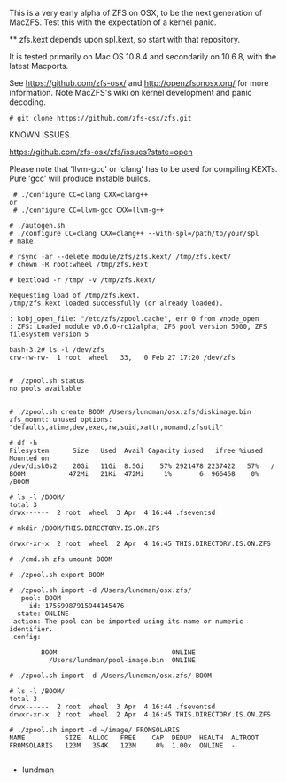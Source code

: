 This is a very early alpha of ZFS on OSX, to be the next generation of MacZFS.
Test this with the expectation of a kernel panic.

** zfs.kext depends upon spl.kext, so start with that repository.

It is tested primarily on Mac OS 10.8.4 and secondarily on 10.6.8, with
the latest Macports.

See https://github.com/zfs-osx/ and http://openzfsonosx.org/ for more information.
Note MacZFS's wiki on kernel development and panic decoding.

```
# git clone https://github.com/zfs-osx/zfs.git
```

KNOWN ISSUES.

  https://github.com/zfs-osx/zfs/issues?state=open


Please note that 'llvm-gcc' or 'clang' has to be used for compiling KEXTs.
Pure 'gcc' will produce instable builds.

```
 # ./configure CC=clang CXX=clang++
or
 # ./configure CC=llvm-gcc CXX=llvm-g++
```



```
# ./autogen.sh
# ./configure CC=clang CXX=clang++ --with-spl=/path/to/your/spl
# make

# rsync -ar --delete module/zfs/zfs.kext/ /tmp/zfs.kext/
# chown -R root:wheel /tmp/zfs.kext

# kextload -r /tmp/ -v /tmp/zfs.kext/

Requesting load of /tmp/zfs.kext.
/tmp/zfs.kext loaded successfully (or already loaded).

: kobj_open_file: "/etc/zfs/zpool.cache", err 0 from vnode_open
: ZFS: Loaded module v0.6.0-rc12alpha, ZFS pool version 5000, ZFS filesystem version 5

bash-3.2# ls -l /dev/zfs
crw-rw-rw-  1 root  wheel   33,   0 Feb 27 17:20 /dev/zfs


# ./zpool.sh status
no pools available


# ./zpool.sh create BOOM /Users/lundman/osx.zfs/diskimage.bin
zfs_mount: unused options: "defaults,atime,dev,exec,rw,suid,xattr,nomand,zfsutil"

# df -h
Filesystem      Size   Used  Avail Capacity iused   ifree %iused  Mounted on
/dev/disk0s2    20Gi   11Gi  8.5Gi    57% 2921478 2237422   57%   /
BOOM           472Mi   21Ki  472Mi     1%       6  966468    0%   /BOOM

# ls -l /BOOM/
total 3
drwx------  2 root  wheel  3 Apr  4 16:44 .fseventsd

# mkdir /BOOM/THIS.DIRECTORY.IS.ON.ZFS

drwxr-xr-x  2 root  wheel  2 Apr  4 16:45 THIS.DIRECTORY.IS.ON.ZFS

# ./cmd.sh zfs umount BOOM

# ./zpool.sh export BOOM

# ./zpool.sh import -d /Users/lundman/osx.zfs/
   pool: BOOM
     id: 17559987915944145476
  state: ONLINE
 action: The pool can be imported using its name or numeric identifier.
 config:

        BOOM                             ONLINE
          /Users/lundman/pool-image.bin  ONLINE

# ./zpool.sh import -d /Users/lundman/osx.zfs/ BOOM

# ls -l /BOOM/
total 3
drwx------  2 root  wheel  3 Apr  4 16:44 .fseventsd
drwxr-xr-x  2 root  wheel  2 Apr  4 16:45 THIS.DIRECTORY.IS.ON.ZFS

# ./zpool.sh import -d ~/image/ FROMSOLARIS
NAME          SIZE  ALLOC   FREE    CAP  DEDUP  HEALTH  ALTROOT
FROMSOLARIS   123M   354K   123M     0%  1.00x  ONLINE  -


```

- lundman
